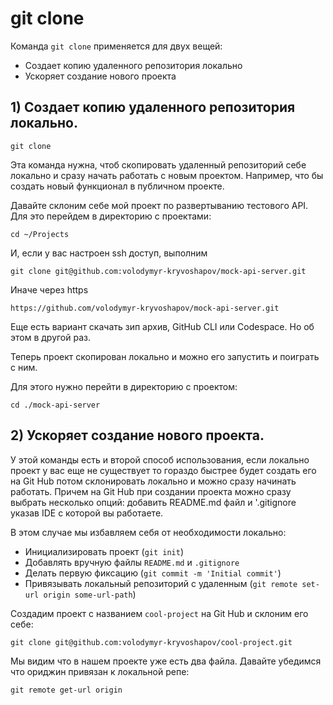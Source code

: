 # git clone

Команда `git clone` применяется для двух вещей:
- Создает копию удаленного репозитория локально
- Ускоряет создание нового проекта


## 1) Создает копию удаленного репозитория локально.

```
git clone
```

Эта команда нужна, чтоб скопировать удаленный репозиторий себе локально и сразу начать работать с новым проектом. Например, что бы создать новый функционал в публичном проекте.

Давайте склоним себе мой проект по развертыванию тестового API. Для это перейдем в директорию с проектами:

`cd ~/Projects`

И, если у вас настроен ssh доступ, выполним

```
git clone git@github.com:volodymyr-kryvoshapov/mock-api-server.git
```

Иначе через https

```
https://github.com/volodymyr-kryvoshapov/mock-api-server.git
```

Еще есть вариант скачать зип архив, GitHub CLI или Codespace. Но об этом в другой раз.

Теперь проект скопирован локально и можно его запустить и поиграть с ним.

Для этого нужно перейти в директорию с проектом:

`cd ./mock-api-server`


## 2) Ускоряет создание нового проекта.

У этой команды есть и второй способ использования, если локально проект у вас еще не существует то гораздо быстрее будет создать его на Git Hub потом склонировать локально и можно сразу начинать работать. Причем на Git Hub при создании проекта можно сразу выбрать несколько опций: добавить README.md файл и '.gitignore указав IDE с которой вы работаете.

В этом случае мы избавляем себя от необходимости локально:
- Инициализировать проект (`git init`)
- Добавлять вручную файлы `README.md` и `.gitignore`
- Делать первую фиксацию (`git commit -m 'Initial commit'`)
- Привязывать локальный репозиторий с удаленным (`git remote set-url origin some-url-path`)

Создадим проект с названием `cool-project` на Git Hub и склоним его себе:

```
git clone git@github.com:volodymyr-kryvoshapov/cool-project.git
```

Мы видим что в нашем проекте уже есть два файла. Давайте убедимся что ориджин привязан к локальной репе:

```
git remote get-url origin
```